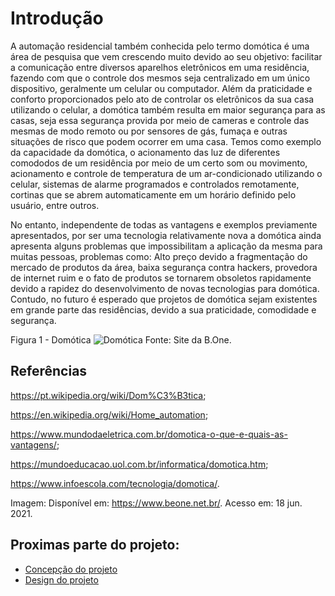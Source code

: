 # Introdução

A automação residencial também conhecida pelo termo domótica é uma área de pesquisa que vem crescendo muito devido ao seu objetivo: facilitar a comunicação entre diversos aparelhos eletrônicos em uma residência, fazendo com que o controle dos mesmos seja centralizado em um único dispositivo, geralmente um celular ou computador. Além da praticidade e conforto proporcionados pelo ato de controlar os eletrônicos da sua casa utilizando o celular, a domótica também resulta em maior segurança para as casas, seja essa segurança provida por meio de cameras e controle das mesmas de modo remoto ou por sensores de gás, fumaça e outras situações de risco que podem ocorrer em uma casa. Temos como exemplo da capacidade da domótica, o acionamento das luz de diferentes comododos de um residência por meio de um certo som ou movimento, acionamento e controle de temperatura de um ar-condicionado utilizando o celular, sistemas de alarme programados e controlados remotamente, cortinas que se abrem automaticamente em um horário definido pelo usuário, entre outros.

No entanto, independente de todas as vantagens e exemplos previamente apresentados, por ser uma tecnologia relativamente nova a domótica ainda apresenta alguns problemas que impossibilitam a aplicação da mesma para muitas pessoas, problemas como: Alto preço devido a fragmentação do mercado de produtos da área, baixa segurança contra hackers, provedora de internet ruim e o fato de produtos se tornarem obsoletos rapidamente devido a rapidez do desenvolvimento de novas tecnologias para domótica. Contudo, no futuro é esperado que projetos de domótica sejam existentes em grande parte das residências, devido a sua praticidade, comodidade e segurança.

Figura 1 - Domótica
![Domótica](https://www.beone.net.br/wp-content/uploads/2020/02/Depositphotos_159267608_xl-2015-1.jpg)
Fonte: Site da B.One.

## Referências
https://pt.wikipedia.org/wiki/Dom%C3%B3tica;

https://en.wikipedia.org/wiki/Home_automation;

https://www.mundodaeletrica.com.br/domotica-o-que-e-quais-as-vantagens/;

https://mundoeducacao.uol.com.br/informatica/domotica.htm;

https://www.infoescola.com/tecnologia/domotica/.

Imagem:
Disponível em: <https://www.beone.net.br/>. Acesso em: 18 jun. 2021.

  
## Proximas parte do projeto: 
* [Concepção do projeto](https://github.com/MarceloZam/Projeto-Integrador-2-IFSC/blob/main/concepcao.md)
* [Design do projeto](https://github.com/MarceloZam/Projeto-Integrador-2-IFSC/blob/main/design.md)
